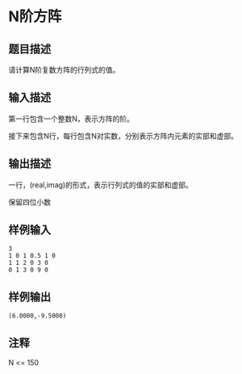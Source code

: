 # N阶方阵

## 题目描述

请计算N阶复数方阵的行列式的值。

## 输入描述

第一行包含一个整数N，表示方阵的阶。

接下来包含N行，每行包含N对实数，分别表示方阵内元素的实部和虚部。

## 输出描述
一行，(real,imag)的形式，表示行列式的值的实部和虚部。

保留四位小数

## 样例输入

	3
	1 0 1 0.5 1 0
	1 1 2 0 3 0
	0 1 3 0 9 0

## 样例输出

	(6.0000,-9.5000)

## 注释

N <= 150